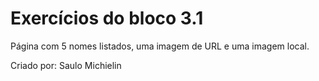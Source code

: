 # Exercícios do bloco 3.1

Página com 5 nomes listados, uma imagem de URL e uma imagem local.



Criado por: Saulo Michielin